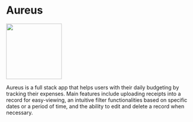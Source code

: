 # Aureus
<img src="https://github.com/vivienphang/wal-ETZ-FE/blob/main/public/images/AELogo.png" logo-src="https://github.com/vivienphang/wal-ETZ-FE/blob/main/public/images/AELogo.png" width="150" height="150" />

Aureus is a full stack app that helps users with their daily budgeting by tracking their expenses. Main features include uploading receipts into a record for easy-viewing, an intuitive filter functionalities based on specific dates or a period of time, and the ability to edit and delete a record when necessary.
